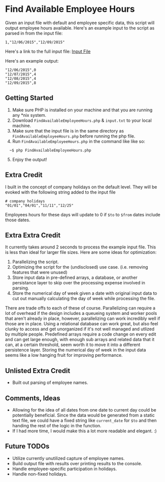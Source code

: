 # Find Available Employee Hours
Given an input file with default and employee specific data, this script will output employee hours available.
Here's an example input to the script as parsed in from the input file: 
```
1,"12/06/2015","12/09/2015"
```
Here's a link to the full input file: [Input File](https://raw.githubusercontent.com/JackieCalapristi/JackieJackie11.github.io./master/puzzles/FindAvailableEmployeeHours/input.txt)

Here's an example output:
```
"12/06/2015",0
"12/07/2015",4
"12/08/2015",4
"12/09/2015",8
```
## Getting Started
1. Make sure PHP is installed on your machine and that you are running any &ast;nix system. 
2. Download `FindAvailableEmployeeHours.php` & `input.txt` to your local machine.
3. Make sure that the input file is in the same directory as `FindAvailableEmployeeHours.php` before running the php file.
4. Run `FindAvailableEmployeeHours.php` in the command like like so:
```
  ~$ php FindAvailableEmployeeHours.php
```
5. Enjoy the output!

## Extra Credit
I built in the concept of company holidays on the default level. They will be evoked with the following string added to the input file
```
# company holidays
"01/01","04/01","11/11","12/25"
```
Employees hours for these days will update to 0 if `$to` to `$from` dates include those dates. 

## Extra Extra Credit
It currently takes around 2 seconds to process the example input file. This is less than ideal for larger file sizes. Here are some ideas for optimization:
1. Parallelizing the script.
2. Optimizing the script for the (undisclosed) use case. (i.e. removing features that were unused)
3. Store input data in pre-defined arrays, a database, or another persistance layer to skip over the processing expense involved in parsing.
4. Store the numerical day of week given a date with original input data to cut out manually calculating the day of week while processing the file.

There are trade offs to each of these of course. Parallelizing can require a lot of overhead if the design includes a queueing system and worker pools that aren't already in place, however, parallelizing can work incredibly well if those are in place. Using a relational database can work great, but also feel clunky to access and get unorganized if it's not well managed and utlized by multiple people. Predefined arrays require a code change on every edit and can get large enough, with enough sub arrays and related data that it can, at a certain threshold, seem worth it to move it into a different persistence layer. Storing the numerical day of week in the input data seems like a low hanging fruit for improving performance.  

## Unlisted Extra Credit
* Built out parsing of employee names. 

## Comments, Ideas
* Allowing for the idea of all dates from one date to current day could be potentially beneficial. Since the data would be generated from a static text file, we could have a fixed string like `current_date` for `$to` and then handing the rest of the logic in the function.
* If I had more time, I would make this a lot more readable and elegant. :)

## Future TODOs
* Utilize currently unutilized capture of employee names.
* Build output file with results over printing results to the console.
* Handle employee-specific participation in holidays.
* Handle non-fixed holidays.
